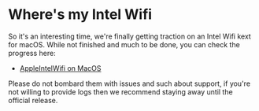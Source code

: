 # Where's my Intel Wifi

So it's an interesting time, we're finally getting traction on an Intel Wifi kext for macOS. While not finished and much to be done, you can check the progress here:

* [AppleIntelWifi on MacOS](https://intelwifi.0xcc.pw/)

Please do not bombard them with issues and such about support, if you're not willing to provide logs then we recommend staying away until the official release.
